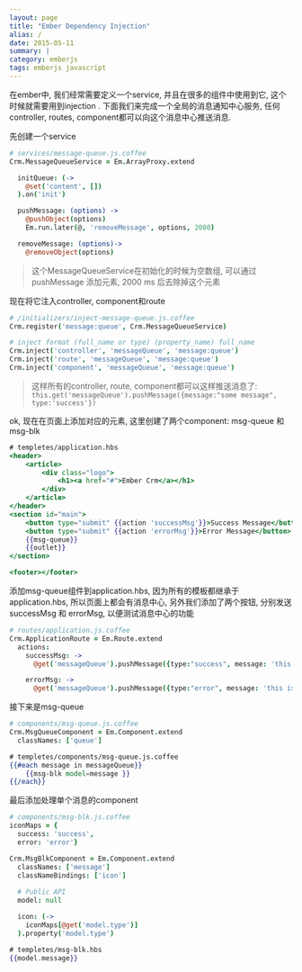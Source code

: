 ```yaml
---
layout: page
title: "Ember Dependency Injection"
alias: /
date: 2015-05-11
summary: |
category: emberjs
tags: emberjs javascript
---
```


在ember中, 我们经常需要定义一个service, 并且在很多的组件中使用到它, 这个时候就需要用到injection . 下面我们来完成一个全局的消息通知中心服务, 任何controller, routes, component都可以向这个消息中心推送消息.

先创建一个service

```coffeescript
# services/message-queue.js.coffee
Crm.MessageQueueService = Em.ArrayProxy.extend

  initQueue: (->
    @set('content', [])
  ).on('init')

  pushMessage: (options) ->
    @pushObject(options)
    Em.run.later(@, 'removeMessage', options, 2000)

  removeMessage: (options)->
    @removeObject(options)
```

>这个MessageQueueService在初始化的时候为空数组, 可以通过pushMessage 添加元素, 2000 ms 后去除掉这个元素

现在将它注入controller, component和route

```coffeescript
# /initializers/inject-message-queue.js.coffee
Crm.register('message:queue', Crm.MessageQueueService)

# inject format (full_name or type) (property_name) full_name
Crm.inject('controller', 'messageQueue', 'message:queue')
Crm.inject('route', 'messageQueue', 'message:queue')
Crm.inject('component', 'messageQueue', 'message:queue')
```

>这样所有的controller, route, component都可以这样推送消息了: `this.get('messageQueue').pushMessage({message:"some message", type:'success'})`

ok, 现在在页面上添加对应的元素, 这里创建了两个component: msg-queue 和 msg-blk

```handlebars
# templetes/application.hbs
<header>
    <article>
        <div class="logo">
            <h1><a href="#">Ember Crm</a></h1>
        </div>
    </article>
</header>
<section id="main">
    <button type="submit" {{action 'successMsg'}}>Success Message</button>
    <button type="submit" {{action 'errorMsg'}}>Error Message</button>
    {{msg-queue}}
    {{outlet}}
</section>

<footer></footer>
```

添加msg-queue组件到application.hbs, 因为所有的模板都继承于application.hbs, 所以页面上都会有消息中心, 另外我们添加了两个按钮, 分别发送successMsg 和 errorMsg, 以便测试消息中心的功能

```coffeescript
# routes/application.js.coffee
Crm.ApplicationRoute = Em.Route.extend
  actions:
    successMsg: ->
      @get('messageQueue').pushMessage({type:"success", message: 'this is a success message'})

    errorMsg: ->
      @get('messageQueue').pushMessage({type:"error", message: 'this is a error message'})
```

接下来是msg-queue

```coffeescript
# components/msg-queue.js.coffee
Crm.MsgQueueComponent = Em.Component.extend
  classNames: ['queue']
```

```handlebars
# templetes/components/msg-queue.js.coffee
{{#each message in messageQueue}}
    {{msg-blk model=message }}
{{/each}}
```

最后添加处理单个消息的component

```coffeescript
# components/msg-blk.js.coffee
iconMaps = {
  success: 'success',
  error: 'error'}

Crm.MsgBlkComponent = Em.Component.extend
  classNames: ['message']
  classNameBindings: ['icon']
  
  # Public API
  model: null

  icon: (->
    iconMaps[@get('model.type')]
  ).property('model.type')
```

```handlebars
# templetes/msg-blk.hbs
{{model.message}}
```
